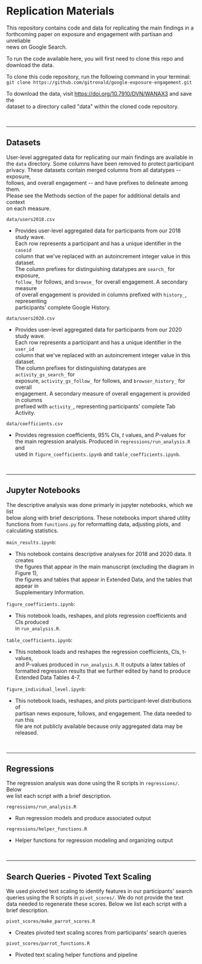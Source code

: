 # Replication Materials

This repository contains code and data for replicating the main findings in a  
forthcoming paper on exposure and engagement with partisan and unreliable  
news on Google Search.

To run the code available here, you will first need to clone this repo and download the data.  

To clone this code repository, run the following command in your terminal:  
`git clone https://github.com/gitronald/google-exposure-engagement.git`

To download the data, visit https://doi.org/10.7910/DVN/WANAX3 and save the  
dataset to a directory called "data" within the cloned code repository.

<br>

---
## Datasets

User-level aggregated data for replicating our main findings are available in  
the `data` directory. Some columns have been removed to protect participant   
privacy. These datasets contain  merged columns from all datatypes -- exposure,  
follows, and overall engagement -- and have prefixes to delineate among them.  
Please see the Methods section of the paper for additional details and context  
on each measure. 

`data/users2018.csv`  
- Provides user-level aggregated data for participants from our 2018 study wave.  
Each row represents a participant and has a unique identifier in the `caseid`  
column that we've replaced with an autoincrement integer value in this dataset.  
The column prefixes for distinguishing datatypes are `search_` for exposure,  
`follow_` for follows, and `browse_` for overall engagement. A secondary measure  
of overall engagement is provided in columns prefixed with `history_`, representing  
participants' complete Google History.

`data/users2020.csv`  
- Provides user-level aggregated data for participants from our 2020 study wave.  
Each row represents a participant and has a unique identifier in the `user_id`  
column that we've replaced with an autoincrement integer value in this dataset.  
The column prefixes for distinguishing datatypes are `activity_gs_search_` for  
exposure, `activity_gs_follow_` for follows, and `browser_history_` for overall  
engagement.  A secondary measure of overall engagement is provided in columns  
prefixed with `activity_`, representing participants' complete Tab Activity.  

`data/coefficients.csv`  
- Provides regression coefficients, 95% CIs, *t* values, and *P*-values for  
the main regression analysis. Produced in `regressions/run_analysis.R` and  
used in `figure_coefficients.ipynb` and `table_coefficients.ipynb`.  

<br>

---
## Jupyter Notebooks

The descriptive analysis was done primarly in jupyter notebooks, which we list  
below along with brief descriptions. These notebooks import shared utility  
functions from `functions.py` for reformatting data, adjusting plots, and  
calculating statistics.  

`main_results.ipynb`:  
- This notebook contains descriptive analyses for 2018 and 2020 data. It creates  
the figures that appear in the main manuscript (excluding the diagram in Figure 1),  
the figures and tables that appear in Extended Data, and the tables that appear in  
Supplementary Information.  

`figure_coefficients.ipynb`:  
- This notebook loads, reshapes, and plots regression coefficients and CIs produced  
in `run_analysis.R`.  

`table_coefficients.ipynb`:  
- This notebook loads and reshapes the regression coefficients, CIs, t-values,  
and P-values produced in `run_analysis.R`. It outputs a latex tables of  
formatted regression results that we further edited by hand to produce  
Extended Data Tables 4-7.  

`figure_individual_level.ipynb`:  
- This notebook loads, reshapes, and plots participant-level distributions of  
partisan news exposure, follows, and engagement. The data needed to run this  
file are not publicly available because only aggregated data may be released.  

<br>

---
## Regressions

The regression analysis was done using the R scripts in `regressions/`. Below  
we list each script with a brief description.

`regressions/run_analysis.R`  
- Run regression models and produce associated output  

`regressions/helper_functions.R`  
- Helper functions for regression modeling and organizing output  

<br>

---
## Search Queries - Pivoted Text Scaling

We used pivoted text scaling to identify features in our participants' search  
queries using the R scripts in `pivot_scores/`. We do not provide the text  
data needed to regenerate these scores. Below we list each script with 
a brief description.

`pivot_scores/make_parrot_scores.R`  
- Creates pivoted text scaling scores from participants' search queries  

`pivot_scores/parrot_functions.R`  
- Pivoted text scaling helper functions and pipeline  

